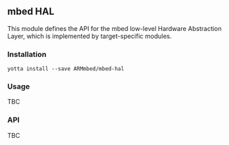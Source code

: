 ## mbed HAL

This module defines the API for the mbed low-level Hardware Abstraction Layer,
which is implemented by target-specific modules.

### Installation
```
yotta install --save ARMmbed/mbed-hal
```

### Usage
TBC


### API
TBC


